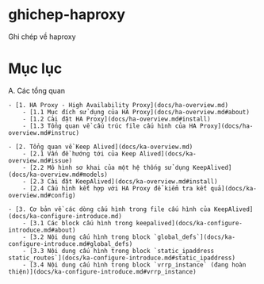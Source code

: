 # ghichep-haproxy
Ghi chép về haproxy

# Mục lục

A. Các tổng quan

	- [1. HA Proxy - High Availability Proxy](docs/ha-overview.md)
		- [1.1 Mục đích sử dụng của HA Proxy](docs/ha-overview.md#about)
		- [1.2 Cài đặt HA Proxy](docs/ha-overview.md#install)
		- [1.3 Tổng quan về cấu trúc file cấu hình của HA Proxy](docs/ha-overview.md#instruc)

	- [2. Tổng quan về Keep Alived](docs/ka-overview.md)
		- [2.1 Vấn đề hướng tới của Keep Alived](docs/ka-overview.md#issue)
		- [2.2 Mô hình sơ khai của một hệ thống sử dụng KeepAlived](docs/ka-overview.md#models)
		- [2.3 Cài đặt KeepAlived](docs/ka-overview.md#install)
		- [2.4 Cấu hình kết hợp với HA Proxy để kiểm tra kết quả](docs/ka-overview.md#config)

	- [3. Cơ bản về các dòng cấu hình trong file cấu hình của KeepAlived](docs/ka-configure-introduce.md)
		- [3.1 Các block cấu hình trong keepalived](docs/ka-configure-introduce.md#about)
		- [3.2 Nội dung cấu hình trong block `global_defs`](docs/ka-configure-introduce.md#global_defs)
		- [3.3 Nội dung cấu hình trong block `static_ipaddress static_routes`](docs/ka-configure-introduce.md#static_ipaddress)
		- [3.4 Nội dung cấu hình trong block `vrrp_instance` (đang hoàn thiện)](docs/ka-configure-introduce.md#vrrp_instance)